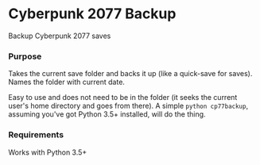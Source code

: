 # Cyberpunk 2077 Backup
Backup Cyberpunk 2077 saves

### Purpose
Takes the current save folder and backs it up (like a quick-save for saves). Names the folder with current date.

Easy to use and does not need to be in the folder (it seeks the current user's home directory and goes from there).
A simple `python cp77backup`, assuming you've got Python 3.5+ installed, will do the thing.

### Requirements
Works with Python 3.5+
